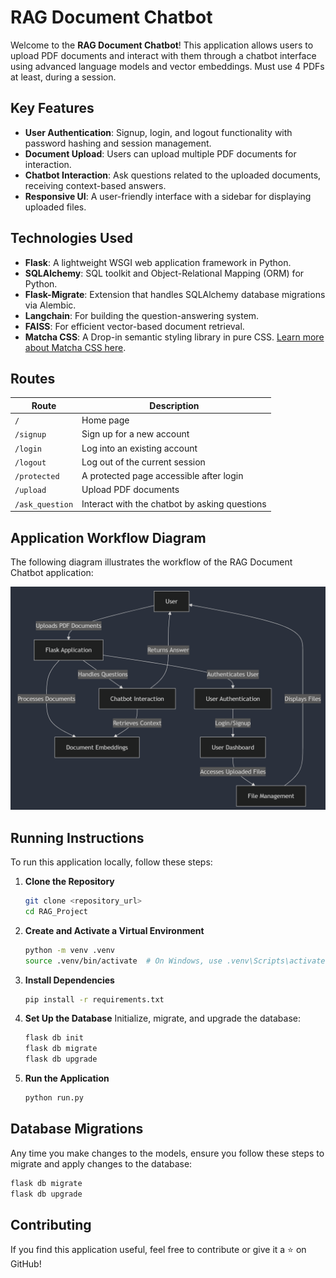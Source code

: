 # RAG Document Chatbot

Welcome to the **RAG Document Chatbot**! This application allows users to upload PDF documents and interact with them through a chatbot interface using advanced language models and vector embeddings. Must use 4 PDFs at least, during a session.

## Key Features
- **User Authentication**: Signup, login, and logout functionality with password hashing and session management.
- **Document Upload**: Users can upload multiple PDF documents for interaction.
- **Chatbot Interaction**: Ask questions related to the uploaded documents, receiving context-based answers.
- **Responsive UI**: A user-friendly interface with a sidebar for displaying uploaded files.

## Technologies Used
- **Flask**: A lightweight WSGI web application framework in Python.
- **SQLAlchemy**: SQL toolkit and Object-Relational Mapping (ORM) for Python.
- **Flask-Migrate**: Extension that handles SQLAlchemy database migrations via Alembic.
- **Langchain**: For building the question-answering system.
- **FAISS**: For efficient vector-based document retrieval.
- **Matcha CSS**: A Drop-in semantic styling library in pure CSS. [Learn more about Matcha CSS here](https://matcha.mizu.sh/).

## Routes
| Route                | Description                                       |
|----------------------|---------------------------------------------------|
| `/`                  | Home page                                        |
| `/signup`            | Sign up for a new account                         |
| `/login`             | Log into an existing account                      |
| `/logout`            | Log out of the current session                    |
| `/protected`         | A protected page accessible after login           |
| `/upload`            | Upload PDF documents                              |
| `/ask_question`      | Interact with the chatbot by asking questions     |

## Application Workflow Diagram

The following diagram illustrates the workflow of the RAG Document Chatbot application:

![Application Workflow](assets/design.png)


## Running Instructions
To run this application locally, follow these steps:

1. **Clone the Repository**
   ```bash
   git clone <repository_url>
   cd RAG_Project
   ```

2. **Create and Activate a Virtual Environment**
   ```bash
   python -m venv .venv
   source .venv/bin/activate  # On Windows, use .venv\Scripts\activate
   ```

3. **Install Dependencies**
   ```bash
   pip install -r requirements.txt
   ```

4. **Set Up the Database**
   Initialize, migrate, and upgrade the database:
   ```bash
   flask db init
   flask db migrate
   flask db upgrade
   ```

5. **Run the Application**
   ```bash
   python run.py
   ```

## Database Migrations
Any time you make changes to the models, ensure you follow these steps to migrate and apply changes to the database:
```bash
flask db migrate
flask db upgrade
```

## Contributing
If you find this application useful, feel free to contribute or give it a ⭐ on GitHub!
